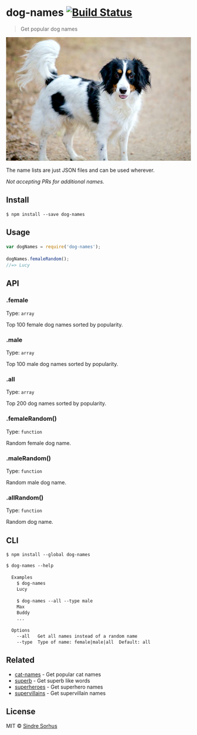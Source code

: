 # dog-names [![Build Status](https://travis-ci.org/sindresorhus/dog-names.svg?branch=master)](https://travis-ci.org/sindresorhus/dog-names)

> Get popular dog names

![](kira.jpg)

The name lists are just JSON files and can be used wherever.

*Not accepting PRs for additional names.*


## Install

```
$ npm install --save dog-names
```


## Usage

```js
var dogNames = require('dog-names');

dogNames.femaleRandom();
//=> Lucy
```


## API

### .female

Type: `array`

Top 100 female dog names sorted by popularity.

### .male

Type: `array`

Top 100 male dog names sorted by popularity.

### .all

Type: `array`

Top 200 dog names sorted by popularity.

### .femaleRandom()

Type: `function`

Random female dog name.

### .maleRandom()

Type: `function`

Random male dog name.

### .allRandom()

Type: `function`

Random dog name.


## CLI

```
$ npm install --global dog-names
```

```
$ dog-names --help

  Examples
    $ dog-names
    Lucy

    $ dog-names --all --type male
    Max
    Buddy
    ...

  Options
    --all   Get all names instead of a random name
    --type  Type of name: female|male|all  Default: all
```


## Related

- [cat-names](https://github.com/sindresorhus/cat-names) - Get popular cat names
- [superb](https://github.com/sindresorhus/superb) - Get superb like words
- [superheroes](https://github.com/sindresorhus/superheroes) - Get superhero names
- [supervillains](https://github.com/sindresorhus/supervillains) - Get supervillain names


## License

MIT © [Sindre Sorhus](http://sindresorhus.com)
